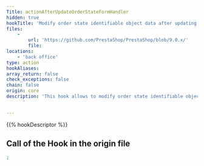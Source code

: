 ```yaml
---
Title: actionAfterUpdateOrderStateFormHandler
hidden: true
hookTitle: 'Modify order state identifiable object data after updating it'
files:
    -
        url: 'https://github.com/PrestaShop/PrestaShop/blob/9.0.x/'
        file: 
locations:
    - 'back office'
type: action
hookAliases: 
array_return: false
check_exceptions: false
chain: false
origin: core
description: 'This hook allows to modify order state identifiable object forms data after it was updated
      '

---
```


{{% hookDescriptor %}}

## Call of the Hook in the origin file

```php
;
```
